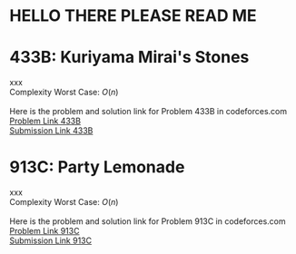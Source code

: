# HELLO THERE PLEASE READ ME

# 433B: Kuriyama Mirai's Stones
xxx <br>
Complexity Worst Case: *O*(*n*)<br>
<br>
Here is the problem and solution link for Problem 433B in codeforces.com <br>
[Problem Link 433B](http://codeforces.com/problemset/problem/433/B) <br>
[Submission Link 433B]() <br>

# 913C: Party Lemonade
xxx <br>
Complexity Worst Case: *O*(*n*)<br>
<br>
Here is the problem and solution link for Problem 913C in codeforces.com <br>
[Problem Link 913C](http://codeforces.com/problemset/problem/913/C) <br>
[Submission Link 913C]() <br>
